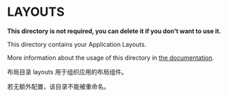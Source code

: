 # LAYOUTS

**This directory is not required, you can delete it if you don't want to use it.**

This directory contains your Application Layouts.

More information about the usage of this directory in [the documentation](https://nuxtjs.org/guide/views#layouts).

布局目录 layouts 用于组织应用的布局组件。

若无额外配置，该目录不能被重命名。
